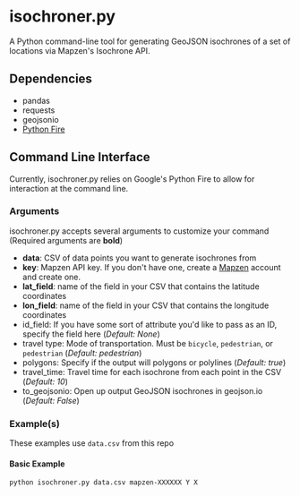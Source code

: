 # isochroner.py

A Python command-line tool for generating GeoJSON isochrones of a set of locations via Mapzen's Isochrone API.

## Dependencies

- pandas
- requests
- geojsonio
- [Python Fire](https://github.com/google/python-fire)

## Command Line Interface

Currently, isochroner.py relies on Google's Python Fire to allow for interaction at the command line.

### Arguments

isochroner.py accepts several arguments to customize your command (Required arguments are **bold**)

- **data**: CSV of data points you want to generate isochrones from
- **key**: Mapzen API key. If you don't have one, create a [Mapzen](https://mapzen.com) account and create one.
- **lat_field**: name of the field in your CSV that contains the latitude coordinates
- **lon_field**: name of the field in your CSV that contains the longitude coordinates
- id_field: If you have some sort of attribute you'd like to pass as an ID, specify the field here (*Default: None*)
- travel type: Mode of transportation. Must be `bicycle`, `pedestrian`, or `pedestrian` (*Default: pedestrian*)
- polygons: Specify if the output will polygons or polylines (*Default: true*)
- travel_time: Travel time for each isochrone from each point in the CSV (*Default: 10*)
- to_geojsonio: Open up output GeoJSON isochrones in geojson.io (*Default: False*)

### Example(s)
These examples use `data.csv` from this repo

#### Basic Example
```bash
python isochroner.py data.csv mapzen-XXXXXX Y X
```
